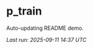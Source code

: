 # p_train

Auto-updating README demo.

<!--START_SECTION:status-->
_Last run: 2025-09-11 14:37 UTC_
<!--END_SECTION:status-->





































































































































































































































































































































































































































































